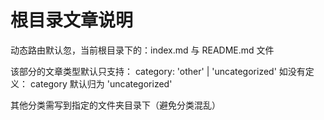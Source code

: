 # 根目录文章说明

动态路由默认忽，当前根目录下的：index.md 与 README.md 文件

该部分的文章类型默认只支持： category: 'other' | 'uncategorized'
如没有定义： category 默认归为 'uncategorized'

其他分类需写到指定的文件夹目录下（避免分类混乱）
